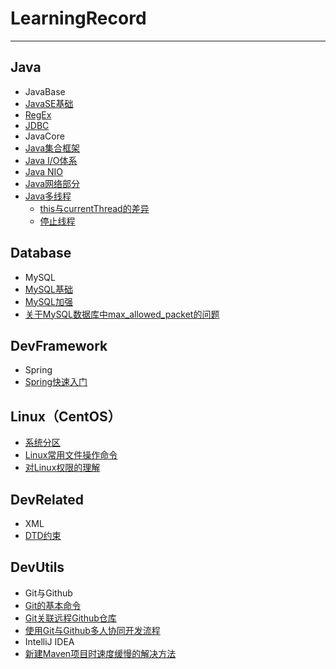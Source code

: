 # LearningRecord
---
## Java
* JavaBase
 * [JavaSE基础](https://github.com/AlbertYang-github/LearningRecord/blob/master/Java/JavaBase/JavaSE%E5%9F%BA%E7%A1%80.md)
 * [RegEx](https://github.com/AlbertYang-github/LearningRecord/blob/master/Java/JavaBase/RegEx.md)
 * [JDBC](https://github.com/AlbertYang-github/LearningRecord/blob/master/Java/JavaBase/JDBC.md)
* JavaCore 
 * [Java集合框架](https://github.com/AlbertYang-github/LearningRecord/blob/master/Java/JavaCore/Java%E9%9B%86%E5%90%88%E6%A1%86%E6%9E%B6.md)
 * [Java I/O体系](https://github.com/AlbertYang-github/LearningRecord/blob/master/Java/JavaCore/JavaIO%E4%BD%93%E7%B3%BB.md)
 * [Java NIO](https://github.com/AlbertYang-github/LearningRecord/blob/master/Java/JavaCore/JavaNIO.md)
 * [Java网络部分](https://github.com/AlbertYang-github/LearningRecord/blob/master/Java/JavaCore/Java%E7%BD%91%E7%BB%9C%E7%BC%96%E7%A8%8B.md)
 * [Java多线程](https://github.com/AlbertYang-github/LearningRecord/blob/master/Java/JavaCore/Java%E5%A4%9A%E7%BA%BF%E7%A8%8B.md)
 	* [this与currentThread的差异](https://github.com/AlbertYang-github/LearningRecord/blob/master/Java/JavaCore/this%E4%B8%8EcurrentThread%E7%9A%84%E5%B7%AE%E5%BC%82.md)
 	* [停止线程](https://github.com/AlbertYang-github/LearningRecord/blob/master/Java/JavaCore/%E5%81%9C%E6%AD%A2%E7%BA%BF%E7%A8%8B.md)

## Database
* MySQL
 * [MySQL基础](https://github.com/AlbertYang-github/LearningRecord/blob/master/Database/MySQL/MySQL%E5%9F%BA%E7%A1%80.md)
 * [MySQL加强](https://github.com/AlbertYang-github/LearningRecord/blob/master/Database/MySQL/MySQL%E5%8A%A0%E5%BC%BA.md)
 * [关于MySQL数据库中max_allowed_packet的问题](https://github.com/AlbertYang-github/LearningRecord/blob/master/Database/MySQL/%E5%85%B3%E4%BA%8EMySQL%E6%95%B0%E6%8D%AE%E5%BA%93%E4%B8%ADmax_allowed_packet%E7%9A%84%E9%97%AE%E9%A2%98.md)

## DevFramework
* Spring
 * [Spring快速入门](https://github.com/AlbertYang-github/LearningRecord/blob/master/DevFramework/Spring/Spring%E5%BF%AB%E9%80%9F%E5%85%A5%E9%97%A8.md)

## Linux（CentOS）
* [系统分区](https://github.com/AlbertYang-github/LearningRecord/blob/master/Linux/%E7%B3%BB%E7%BB%9F%E5%88%86%E5%8C%BA.md)
* [Linux常用文件操作命令](https://github.com/AlbertYang-github/LearningRecord/blob/master/Linux/Linux%E5%B8%B8%E7%94%A8%E6%96%87%E4%BB%B6%E6%93%8D%E4%BD%9C%E5%91%BD%E4%BB%A4.md)
* [对Linux权限的理解]()

## DevRelated
* XML
 * [DTD约束](https://github.com/AlbertYang-github/LearningRecord/blob/master/DevRelated/XML/DTD%E7%BA%A6%E6%9D%9F.md)

## DevUtils
* Git与Github
 * [Git的基本命令](https://github.com/AlbertYang-github/LearningRecord/blob/master/DevUtils/Git%E4%B8%8EGithub/Git%E7%9A%84%E5%9F%BA%E6%9C%AC%E5%91%BD%E4%BB%A4.md)
 * [Git关联远程Github仓库](https://github.com/AlbertYang-github/LearningRecord/blob/master/DevUtils/Git%E4%B8%8EGithub/Git%E5%85%B3%E8%81%94%E8%BF%9C%E7%A8%8BGithub%E4%BB%93%E5%BA%93.md)
 * [使用Git与Github多人协同开发流程](https://github.com/AlbertYang-github/LearningRecord/blob/master/DevUtils/Git%E4%B8%8EGithub/%E4%BD%BF%E7%94%A8Git%E4%B8%8EGithub%E5%A4%9A%E4%BA%BA%E5%8D%8F%E5%90%8C%E5%BC%80%E5%8F%91%E6%B5%81%E7%A8%8B.md)
* IntelliJ IDEA
 * [新建Maven项目时速度缓慢的解决方法](https://github.com/AlbertYang-github/LearningRecord/blob/master/DevUtils/IDEA/%E6%96%B0%E5%BB%BAmaven%E9%A1%B9%E7%9B%AE%E6%97%B6%E9%80%9F%E5%BA%A6%E7%BC%93%E6%85%A2%E7%9A%84%E8%A7%A3%E5%86%B3%E6%96%B9%E6%B3%95.md)